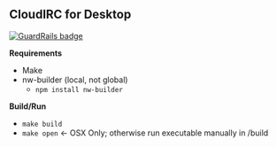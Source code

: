 **CloudIRC for Desktop**
------------------------

[![GuardRails badge](https://badges.production.guardrails.io/moul/irccloud-desktop-app.svg)](https://www.guardrails.io)

**Requirements**

 - Make
 - nw-builder (local, not global)
	 - `npm install nw-builder`
 
**Build/Run**
 - `make build`
 - `make open` <- OSX Only; otherwise run executable manually in /build

